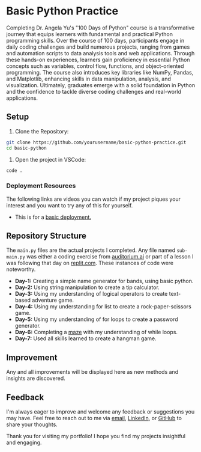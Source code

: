 # Basic Python Practice

Completing Dr. Angela Yu's "100 Days of Python" course is a transformative journey that equips learners with fundamental and practical Python programming skills. Over the course of 100 days, participants engage in daily coding challenges and build numerous projects, ranging from games and automation scripts to data analysis tools and web applications. Through these hands-on experiences, learners gain proficiency in essential Python concepts such as variables, control flow, functions, and object-oriented programming. The course also introduces key libraries like NumPy, Pandas, and Matplotlib, enhancing skills in data manipulation, analysis, and visualization. Ultimately, graduates emerge with a solid foundation in Python and the confidence to tackle diverse coding challenges and real-world applications.

## Setup

1. Clone the Repository:

```bash
git clone https://github.com/yourusername/basic-python-practice.git
cd basic-python
```

1. Open the project in VSCode:

```bash
code .
```

### Deployment Resources

The following links are videos you can watch if my project piques your interest and you want to try any of this for yourself.

- This is for a [basic deployment.](https://www.youtube.com/watch?v=DA6ZAHBPF1U)

## Repository Structure

The `main.py` files are the actual projects I completed. Any file named `sub-main.py` was either a coding exercise from [auditorium.ai](https://auditorium.ai/) or part of a lesson I was following that day on [replit.com](https://replit.com/). These instances of code were noteworthy.

- **Day-1:** Creating a simple name generator for bands, using basic python.
- **Day-2:** Using string manipulation to create a tip calculator.
- **Day-3:** Using my understanding of logical operators to create text-based adventure game.
- **Day-4:** Using my understanding for list to create a rock-paper-scissors game.
- **Day-5:** Using my understanding of for loops to create a password generator.
- **Day-6:** Completing a [maze](https://reeborg.ca/reeborg.html?lang=en&mode=python&menu=worlds%2Fmenus%2Freeborg_intro_en.json&name=Maze&url=worlds%2Ftutorial_en%2Fmaze1.json) with my understanding of while loops.
- **Day-7:** Used all skills learned to create a hangman game.

## Improvement

Any and all improvements will be displayed here as new methods and insights are discovered.

## Feedback

I'm always eager to improve and welcome any feedback or suggestions you may have. Feel free to reach out to me via [email](mailto:alexcoy06@gmail.com), [LinkedIn](https://www.linkedin.com/in/alexander-coy/), or [GitHub](https://github.com/alexcoy06) to share your thoughts.

Thank you for visiting my portfolio! I hope you find my projects insightful and engaging.
